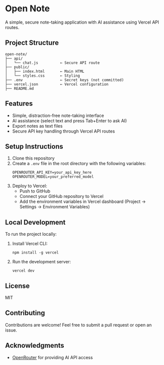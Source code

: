 # Open Note

A simple, secure note-taking application with AI assistance using Vercel API routes.

## Project Structure

```
open-note/
├── api/
│   └── chat.js          ← Secure API route
├── public/
│   ├── index.html       ← Main HTML
│   └── styles.css       ← Styling
├── .env                 ← Secret keys (not committed)
├── vercel.json          ← Vercel configuration
├── README.md
```

## Features

- Simple, distraction-free note-taking interface
- AI assistance (select text and press Tab+Enter to ask AI)
- Export notes as text files
- Secure API key handling through Vercel API routes

## Setup Instructions

1. Clone this repository
2. Create a `.env` file in the root directory with the following variables:
   ```
   OPENROUTER_API_KEY=your_api_key_here
   OPENROUTER_MODEL=your_preferred_model
   ```
3. Deploy to Vercel:
   - Push to GitHub
   - Connect your GitHub repository to Vercel
   - Add the environment variables in Vercel dashboard (Project → Settings → Environment Variables)

## Local Development

To run the project locally:

1. Install Vercel CLI:
   ```
   npm install -g vercel
   ```

2. Run the development server:
   ```
   vercel dev
   ```

## License

MIT

## Contributing

Contributions are welcome! Feel free to submit a pull request or open an issue.

## Acknowledgments

- [OpenRouter](https://openrouter.ai/) for providing AI API access
